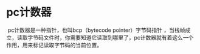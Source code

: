 # pc计数器

​	pc计数器是一种指针，也叫bcp（bytecode pointer）字节码指针 ，当栈帧成立，读取字节码文件时，你需要知道它读取到哪里了，pc计数器就有着这么一个作用，用来标记读取字节码的当前位置。
